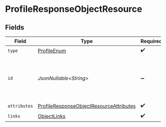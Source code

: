 # ProfileResponseObjectResource


## Fields

| Field                                                                                                         | Type                                                                                                          | Required                                                                                                      | Description                                                                                                   | Example                                                                                                       |
| ------------------------------------------------------------------------------------------------------------- | ------------------------------------------------------------------------------------------------------------- | ------------------------------------------------------------------------------------------------------------- | ------------------------------------------------------------------------------------------------------------- | ------------------------------------------------------------------------------------------------------------- |
| `type`                                                                                                        | [ProfileEnum](../../models/components/ProfileEnum.md)                                                         | :heavy_check_mark:                                                                                            | N/A                                                                                                           |                                                                                                               |
| `id`                                                                                                          | *JsonNullable\<String>*                                                                                       | :heavy_minus_sign:                                                                                            | Primary key that uniquely identifies this profile. Generated by Klaviyo.                                      | 01GDDKASAP8TKDDA2GRZDSVP4H                                                                                    |
| `attributes`                                                                                                  | [ProfileResponseObjectResourceAttributes](../../models/components/ProfileResponseObjectResourceAttributes.md) | :heavy_check_mark:                                                                                            | N/A                                                                                                           |                                                                                                               |
| `links`                                                                                                       | [ObjectLinks](../../models/components/ObjectLinks.md)                                                         | :heavy_check_mark:                                                                                            | N/A                                                                                                           |                                                                                                               |